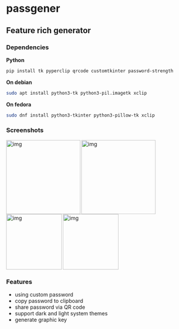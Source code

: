# passgener

## Feature rich generator

### Dependencies
**Python**
```sh
pip install tk pyperclip qrcode customtkinter password-strength
```

**On debian**
```sh
sudo apt install python3-tk python3-pil.imagetk xclip
```

**On fedora**
```sh
sudo dnf install python3-tkinter python3-pillow-tk xclip
```
### Screenshots
<img src="https://imgur.com/UJ9FeLK.png" alt="img" align="left" width="200px">
<img src="https://imgur.com/K1Zg6bv.png" alt="img"  width="200px">
<img src="https://imgur.com/CGmd5cZ.png" alt="img" align="left"  width="150px">
<img src="https://imgur.com/Plrrmzy.png" alt="img"  width="150px">

### Features
- using custom password
- copy password to clipboard
- share password via QR code
- support dark and light system themes 
- generate graphic key
